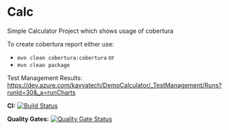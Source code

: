 # Calc
Simple Calculator Project which shows usage of cobertura

To create cobertura report either use:
* `mvn clean cobertura:cobertura`
or
* `mvn clean package`

Test Management Results:
https://dev.azure.com/kavyatech/DemoCalculator/_TestManagement/Runs?runId=30&_a=runCharts

**CI:**
[![Build Status](https://dev.azure.com/sophiezhu/CalculatorProject/_apis/build/status/sophie-norman.Calc?branchName=master)](https://dev.azure.com/sophiezhu/CalculatorProject/_build/latest?definitionId=4&branchName=master)

**Quality Gates:**
[![Quality Gate Status](https://sonarqube-azureappservice6526.azurewebsites.net/api/project_badges/measure?project=SimpleCalculator&metric=alert_status)](https://sonarqube-azureappservice6526.azurewebsites.net/dashboard?id=SimpleCalculator)

